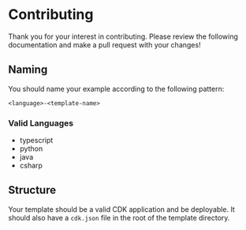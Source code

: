 # Contributing

Thank you for your interest in contributing. Please review the following documentation and make a pull request with your changes!

## Naming

You should name your example according to the following pattern:

```text
<language>-<template-name>
```

### Valid Languages

* typescript
* python
* java
* csharp

## Structure

Your template should be a valid CDK application and be deployable. It should also have a `cdk.json` file in the root of the template directory.
